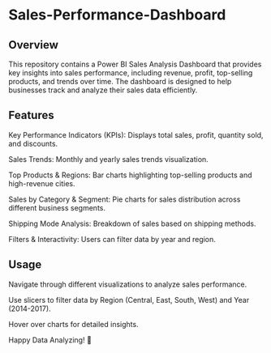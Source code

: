 # Sales-Performance-Dashboard

## Overview

This repository contains a Power BI Sales Analysis Dashboard that provides key insights into sales performance, including revenue, profit, top-selling products, and trends over time. The dashboard is designed to help businesses track and analyze their sales data efficiently.

## Features

Key Performance Indicators (KPIs): Displays total sales, profit, quantity sold, and discounts.

Sales Trends: Monthly and yearly sales trends visualization.

Top Products & Regions: Bar charts highlighting top-selling products and high-revenue cities.

Sales by Category & Segment: Pie charts for sales distribution across different business segments.

Shipping Mode Analysis: Breakdown of sales based on shipping methods.

Filters & Interactivity: Users can filter data by year and region.


## Usage

Navigate through different visualizations to analyze sales performance.

Use slicers to filter data by Region (Central, East, South, West) and Year (2014-2017).

Hover over charts for detailed insights.


Happy Data Analyzing! 🚀
